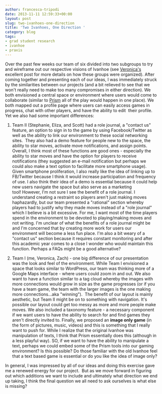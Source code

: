 ```yaml
---
author: francesca-tripodi
date: 2013-11-11 12:59:33+00:00
layout: post
slug: two-ivanhoes-one-direction
title: 'Two Ivanhoes, One Direction '
category: blog
tags:
- grad student research
- ivanhoe
- praxis
---
```


Over the past few weeks our team of six divided into two subgroups to try and wireframe out our respective visions of Ivanhoe (see [Veronica's](http://www.scholarslab.org/grad-student-research/thinking-through-doing-while-losing-my-marbles/) excellent post for more details on how these groups were organized). After coming together and presenting each of our ideas, I was immediately struck by the similarities between our projects (and a bit relieved to see that we won't really need to make too many compromises in either direction). We both envisioned a central space or environment where users would come to collaborate (similar to [Prism](http://prism.scholarslab.org/pages/about) all of the play would happen in one place). We both mapped out a profile page where users can easily access games in progress, chat with other players, and have the ability to edit  their profile. Yet we also had some important differences:

1. Team II (Stephanie, Eliza, and Scott) had a role journal, a "contact us" feature, an option to sign in to the game by using Facebook/Twitter as well as the ability to link our environment to these social networking sites.  They also had a demo feature for people new to the space, the ability to star moves, activate move notifications, and assign points. Overall, I think most of these functions are good ones - especially the ability to star moves and have the option for players to receive notifications (they suggested an e-mail notification but perhaps we could also make a text option to facilitate more smartphone usage). Given smartphone proliferation, I also really like the idea of linking up to FB/Twitter because I think it would increase participation and frequency of use. I also think their idea of a demo is essential because it could help new users navigate the space but also serve as a marketing tool! However, I'm not sure I see the benefit of a role journal. I understand creating a restraint so players aren't just making moves haphazardly, but our team presented a "rational" section whereby players had to justify why they made moves instead of a "role journal" which I believe is a bit excessive. For me, I want most of the time players spend in the environment to be devoted to playing/making moves and not writing. I'm unclear of what the benefits of a role journal might be and I'm concerned that by creating more work for users our environment will become a less fun place. I'm also a bit weary of a "contact us" section because it requires constant monitoring and after this academic year comes to a close I wonder who would maintain this function. Perhaps a FAQs might be a good alternative?

2. Team I (me, Veronica, Zach) - one big difference of our presentation was the look and feel of the environment. While Team I envisioned a space that looks similar to WordPress, our team was thinking more of a Google Maps interface - where users could zoom in and out. We also want to have a function similar to a tag cloud whereby the images with more connections would grow in size as the game progresses (or if you have a team game, the team with the larger images is the one making more connections...aka "winning").  The benefit of our layout is mainly aesthetic, but Team II might be on to something with navigation. It's possible our layout could get too messy as more and more people make moves. We also included a taxonomy feature - a necessary component if we want users to have the ability to search for and find games they aren't directly invited to. Finally, we proposed an **image only game** (in the form of pictures, music, videos) and this is something that I really want to push for. While I realize that the original Ivanhoe was manipulation of texts, I think that Prism essentially does this (although in a less playful way). SO, if we want to have the ability to manipulate a text, perhaps we could embed some of the Prism tools into our gaming environment? Is this possible? Do those familiar with the old Ivanhoe feel that a text based game is essential or do you like the idea of image only?

In general, I was impressed by all of our ideas and doing this exercise gave me a renewed energy for our project.  But as we move forward in figuring out which additions we want to include and ultimately what direction we end up taking, I think the final question we all need to ask ourselves is what else is missing?
